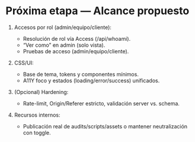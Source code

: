 # Próxima etapa — Alcance propuesto

1) Accesos por rol (admin/equipo/cliente):
   - Resolución de rol vía Access (/api/whoami).
   - “Ver como” en admin (solo vista).
   - Pruebas de acceso (admin/equipo/cliente).

2) CSS/UI:
   - Base de tema, tokens y componentes mínimos.
   - A11Y foco y estados (loading/error/success) unificados.

3) (Opcional) Hardening:
   - Rate-limit, Origin/Referer estricto, validación server vs. schema.

4) Recursos internos:
   - Publicación real de audits/scripts/assets o mantener neutralización con toggle.
